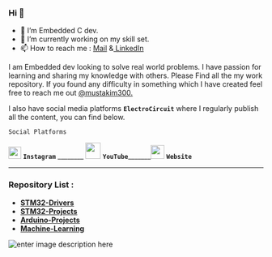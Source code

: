 
### Hi 👋

- 🔭 I’m  Embedded C dev.
- 🌱 I’m currently working on my skill set.
- 📫 How to reach me : [Mail](mailto:mustakim3000@gmail.com) &[ LinkedIn](https://www.linkedin.com/in/mustakim300/) 

I am Embedded dev looking to solve real world problems. I have passion for learning and sharing my knowledge with others.
Please Find all the my work repository. If you found any difficulty in something which I have created feel free to reach me out [@mustakim300.](https://github.com/mustakim300/)

I also have social media platforms  **`ElectroCircuit`**  where I regularly publish all the content, you can find below.

    Social Platforms
    
[<img  src="https://user-images.githubusercontent.com/68029648/184535879-0c17d90b-c138-4e1f-a84a-209537742a0c.png"  width="25"  height="24">](https://instagram.com/electrocircuit_) **`Instagram`**  ________  [<img  src="https://user-images.githubusercontent.com/68029648/185141493-5b881e5a-8195-41c7-92f6-64d399ae1298.png"  width="30"  height="32">](https://m.youtube.com/c/ElectroCircuit) **`YouTube`**_______[<img  src="https://user-images.githubusercontent.com/68029648/185141443-203d7bee-d1a2-4ca5-b8a4-e90a57a48e8e.png"  width="27"  height="27">](https://electrocircuit.net/)  **`Website`**

---
### Repository List :
- [**STM32-Drivers**](https://github.com/mustakim300/STM32F103C8-Divers)
- [**STM32-Projects**](https://github.com/mustakim300/STM-Projects)
- **[Arduino-Projects](https://github.com/mustakim300/Arduino-Projects)**
- [**Machine-Learning**](https://github.com/mustakim300/Machine-Learning)





![enter image description here](https://github-readme-stats.vercel.app/api/top-langs/?username=mustakim300&layout=compact)






